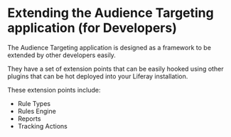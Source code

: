 # Extending the Audience Targeting application (for Developers)

The Audience Targeting application is designed as a framework to be extended by
other developers easily.

They have a set of extension points that can be easily hooked using other
plugins that can be hot deployed into your Liferay installation.

These extension points include:
* Rule Types
* Rules Engine
* Reports
* Tracking Actions